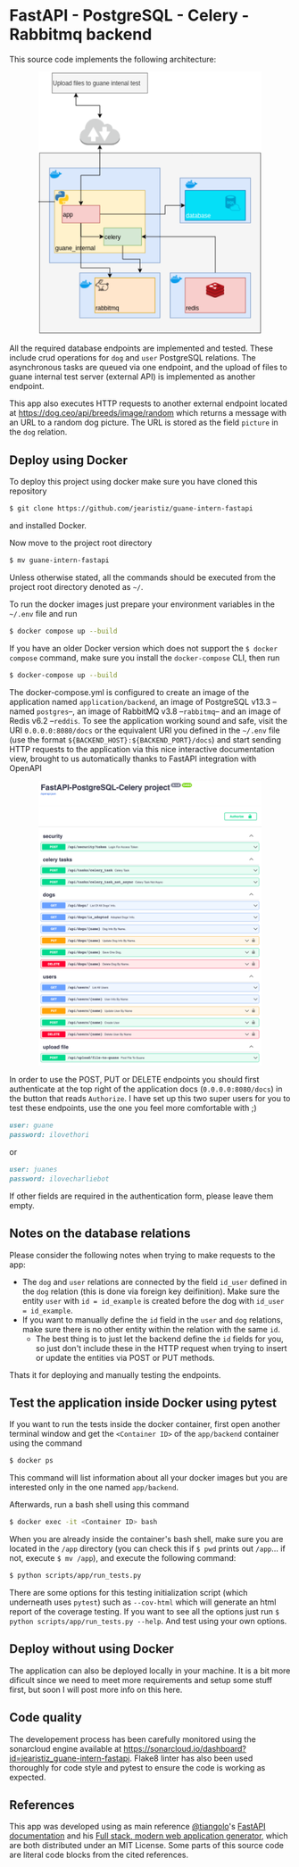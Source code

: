 # FastAPI - PostgreSQL - Celery - Rabbitmq backend

This source code implements the following architecture:

<p align="center">
  <img src="img/arch.png" alt="architecture" width="400"/>
</p>

All the required database endpoints are implemented and tested. These include crud operations for ``dog`` and ``user`` PostgreSQL relations. The asynchronous tasks are queued via one endpoint, and the upload of files to guane internal test server (external API) is implemented as another endpoint.

This app also executes HTTP requests to another external endpoint located at <https://dog.ceo/api/breeds/image/random> which returns a message with an URL to a random dog picture. The URL is stored as the field ``picture`` in the ``dog`` relation.

## Deploy using Docker

To deploy this project using docker make sure you have cloned this repository

```bash
$ git clone https://github.com/jearistiz/guane-intern-fastapi
```

and installed Docker.

Now move to the project root directory

```bash
$ mv guane-intern-fastapi
```

Unless otherwise stated, all the commands should be executed from the project root directory denoted as ``~/``.

To run the docker images just prepare your environment variables in the ``~/.env`` file and run

```bash
$ docker compose up --build
```

If you have an older Docker version which does not support the ``$ docker compose`` command, make sure you install the ``docker-compose`` CLI, then run

```bash
$ docker-compose up --build
```

The docker-compose.yml is configured to create an image of the application named ``application/backend``, an image of PostgreSQL v13.3 –named ``postgres``–, an image of RabbitMQ v3.8 –``rabbitmq``– and an image of Redis v6.2 –``reddis``. To see the application working sound and safe, visit the URI ``0.0.0.0:8080/docs`` or the equivalent URI you defined in the ``~/.env`` file (use the format ``${BACKEND_HOST}:${BACKEND_PORT}/docs``) and start sending HTTP requests to the application via this nice interactive documentation view, brought to us automatically thanks to FastAPI integration with OpenAPI

<p align="center">
  <img src="img/docs.png" alt="architecture" width="400"/>
</p>

In order to use the POST, PUT or DELETE endpoints you should first authenticate at the top right of the application docs (``0.0.0.0:8080/docs``) in the button that reads ``Authorize``. I have set up this two super users for you to test these endpoints, use the one you feel more comfortable with ;)

```md
user: guane
password: ilovethori
```

or

```md
user: juanes
password: ilovecharliebot
```

If other fields are required in the authentication form, please leave them empty.

## Notes on the database relations

Please consider the following notes when trying to make requests to the app:

- The ``dog`` and ``user`` relations are connected by the field ``id_user`` defined in the ``dog`` relation (this is done via foreign key deifinition). Make sure the entity ``user`` with ``id = id_example`` is created before the dog with ``id_user = id_example``.
- If you want to manually define the ``id`` field in the ``user`` and ``dog`` relations, make sure there is no other entity within the relation with the same ``id``.
  - The best thing is to just let the backend define the ``id`` fields for you, so just don't include these in the HTTP request when trying to insert or update the entities via POST or PUT methods.

Thats it for deploying and manually testing the endpoints.

## Test the application inside Docker using pytest

If you want to run the tests inside the docker container, first open another terminal window and get the ``<Container ID>`` of the ``app/backend`` container using the command

```bash
$ docker ps
```

This command will list information about all your docker images but you are interested only in the one named ``app/backend``.

Afterwards, run a bash shell using this command

```bash
$ docker exec -it <Container ID> bash
```

When you are already inside the container's bash shell, make sure you are located in the ``/app``  directory (you can check this if ``$ pwd`` prints out ``/app``... if not, execute ``$ mv /app``), and execute the following command:

```bash
$ python scripts/app/run_tests.py
```

There are some options for this testing initialization script (which underneath uses ``pytest``) such as ``--cov-html`` which will generate an html report of the coverage testing. If you want to see all the options just run ``$ python scripts/app/run_tests.py --help``. And test using your own options.

## Deploy without using Docker

The application can also be deployed locally in your machine. It is a bit more dificult since we need to meet more requirements and setup some stuff first, but soon I will post more info on this here.

## Code quality

The developement process has been carefully monitored using the sonarcloud engine available at <https://sonarcloud.io/dashboard?id=jearistiz_guane-intern-fastapi>. Flake8 linter has also been used thoroughly for code style and pytest to ensure the code is working as expected.

## References

This app was developed using as main reference [@tiangolo](https://github.com/tiangolo)'s [FastAPI documentation](https://fastapi.tiangolo.com/) and his [Full stack, modern web application generator](https://github.com/tiangolo/full-stack-fastapi-postgresql), which are both distributed under an MIT License. Some parts of this source code are literal code blocks from the cited references.

